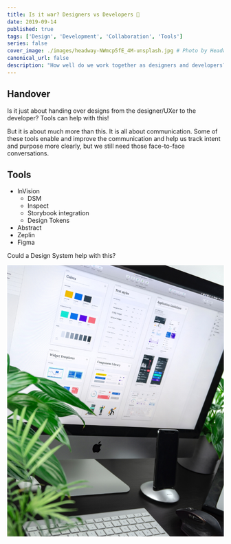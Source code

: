 ```yaml
---
title: Is it war? Designers vs Developers 🥊
date: 2019-09-14
published: true
tags: ['Design', 'Development', 'Collaboration', 'Tools']
series: false
cover_image: ./images/headway-NWmcp5fE_4M-unsplash.jpg # Photo by Headway on Unsplash
canonical_url: false
description: "How well do we work together as designers and developers? Is there any way to get creative types and practical types to work togther? This is vital for our projets, but more importantly, you might actually learn something and enjoy the process!"
---
```


## Handover

Is it just about handing over designs from the designer/UXer to the developer?
Tools can help with this!

But it is about much more than this. It is all about communication. Some of these tools enable and improve the communication and help us track intent and purpose more clearly, but we still need those face-to-face conversations.

## Tools

* InVision
  * DSM
  * Inspect
  * Storybook integration
  * Design Tokens
* Abstract
* Zeplin
* Figma

Could a Design System help with this?

![Screen with Design System displayed](./images/balazs-ketyi-_x335IZXxfc-unsplash.jpg "Design System example")

